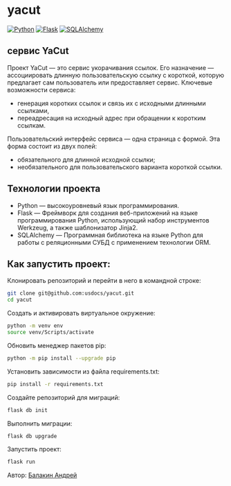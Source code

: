 # yacut
[![Python](https://img.shields.io/badge/-Python-464646?style=flat&logo=Python&logoColor=ffffff&color=5fe620)](https://www.python.org/)
[![Flask](https://img.shields.io/badge/-Flask-464646?style=flat&logo=Flask&&logoColor=ffffff&color=5fe620)](https://flask.palletsprojects.com/en/latest/)
[![SQLAlchemy](https://img.shields.io/badge/-SQLAlchemy-464646?style=flat&logo=SQLAlchemy&logoColor=ffffff&color=5fe620)](https://www.sqlalchemy.org/)

## сервис YaCut
Проект YaCut — это сервис укорачивания ссылок. Его назначение — ассоциировать длинную пользовательскую ссылку с короткой, которую предлагает сам пользователь или предоставляет сервис.
Ключевые возможности сервиса:
* генерация коротких ссылок и связь их с исходными длинными ссылками,
* переадресация на исходный адрес при обращении к коротким ссылкам.

Пользовательский интерфейс сервиса — одна страница с формой. Эта форма состоит из двух полей:
* обязательного для длинной исходной ссылки;
* необязательного для пользовательского варианта короткой ссылки.

## Технологии проекта
* Python — высокоуровневый язык программирования.
* Flask — Фреймворк для создания веб-приложений на языке программирования Python, использующий набор инструментов Werkzeug, а также шаблонизатор Jinja2.
* SQLAlchemy — Программная библиотека на языке Python для работы с реляционными СУБД с применением технологии ORM.

## Как запустить проект:
Клонировать репозиторий и перейти в него в командной строке:

```bash
git clone git@github.com:usdocs/yacut.git
cd yacut
```

Создать и активировать виртуальное окружение:
```bash
python -m venv env
source venv/Scripts/activate
```

Обновить менеджер пакетов pip:
```bash
python -m pip install --upgrade pip
```
Установить зависимости из файла requirements.txt:

```bash
pip install -r requirements.txt
```

Создайте репозиторий для миграций:
```bash
flask db init
```

Выполнить миграции:
```bash
flask db upgrade
```

Запустить проект:
```bash
flask run
```

Автор: [Балакин Андрей](https://github.com/usdocs)
